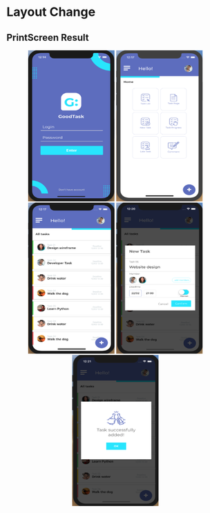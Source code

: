 # Layout Change

## PrintScreen Result

<p align="center">
  <img src="printscreens/p1.png" alt="Login" width="200" height="350">
  <img src="printscreens/p2.png" alt="Home" width="200" height="350">
  <img src="printscreens/p3.png" alt="Tasks" width="200" height="350">
  <img src="printscreens/p4.png" alt="Add" width="200" height="350">
  <img src="printscreens/p5.png" alt="Success" width="200" height="350">
</p>
